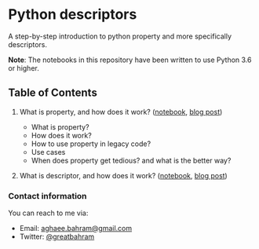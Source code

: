 # Python descriptors
A step-by-step introduction to python property and more specifically descriptors.

**Note**: The notebooks in this repository have been written to use Python 3.6 or higher.

## Table of Contents
1. What is property, and how does it work? ([notebook](01-property.ipynb), [blog post](https://virgool.io/@GreatBahram/once-for-all-property-sovwcuakw7aq))
    - What is property?
    - How does it work?
    - How to use property in legacy code?
    - Use cases
    - When does property get tedious? and what is the better way?

2. What is descriptor, and how does it work? ([notebook](02-descriptor.ipynb), [blog post](#))

### Contact information
You can reach to me via:
* Email: [aghaee.bahram@gmail.com](mailto:aghaee.bahram@gmail.com)
* Twitter: [@greatbahram](https://twitter.com/greatbahram)

